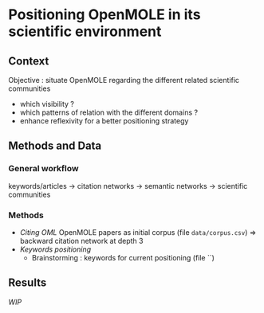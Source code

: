 
# Positioning OpenMOLE in its scientific environment

## Context

Objective : situate OpenMOLE regarding the different related scientific communities
- which visibility ?
- which patterns of relation with the different domains ?
- enhance reflexivity for a better positioning strategy

## Methods and Data

### General workflow

keywords/articles -> citation networks -> semantic networks -> scientific communities

### Methods

- *Citing OML* OpenMOLE papers as initial corpus (file `data/corpus.csv`) => backward citation network at depth 3
- *Keywords positioning*
    - Brainstorming : keywords for current positioning (file ``)

## Results

*WIP*
